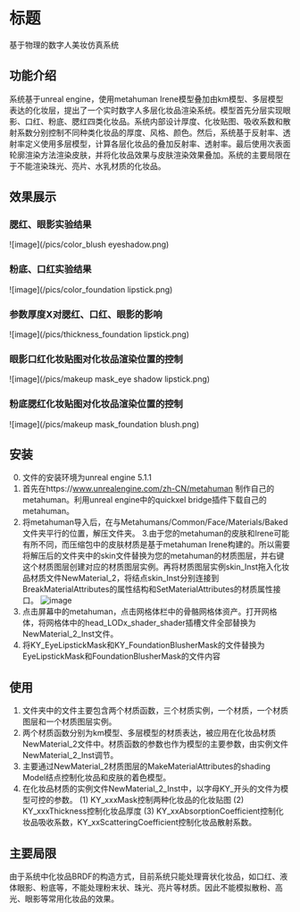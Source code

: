 # 标题

基于物理的数字人美妆仿真系统

## 功能介绍
系统基于unreal engine，使用metahuman Irene模型叠加由km模型、多层模型表达的化妆层，提出了一个实时数字人多层化妆品渲染系统。模型首先分层实现眼影、口红、粉底、腮红四类化妆品。系统内部设计厚度、化妆贴图、吸收系数和散射系数分别控制不同种类化妆品的厚度、风格、颜色。然后，系统基于反射率、透射率定义使用多层模型，计算各层化妆品的叠加反射率、透射率。最后使用次表面轮廓渲染方法渲染皮肤，并将化妆品效果与皮肤渲染效果叠加。系统的主要局限在于不能渲染珠光、亮片、水乳材质的化妆品。

## 效果展示
### 腮红、眼影实验结果
![image](/pics/color_blush eyeshadow.png)

### 粉底、口红实验结果
![image](/pics/color_foundation lipstick.png)

### 参数厚度X对腮红、口红、眼影的影响
![image](/pics/thickness_foundation lipstick.png)

### 眼影口红化妆贴图对化妆品渲染位置的控制
![image](/pics/makeup mask_eye shadow lipstick.png)

### 粉底腮红化妆贴图对化妆品渲染位置的控制
![image](/pics/makeup mask_foundation blush.png)

## 安装
0. 文件的安装环境为unreal engine 5.1.1
1. 首先在https://www.unrealengine.com/zh-CN/metahuman 制作自己的metahuman。利用unreal engine中的quickxel bridge插件下载自己的metahuman。
2. 将metahuman导入后，在与Metahumans/Common/Face/Materials/Baked文件夹平行的位置，解压文件夹。
3.由于您的metahuman的皮肤和Irene可能有所不同，而压缩包中的皮肤材质是基于metahuman Irene构建的。所以需要将解压后的文件夹中的skin文件替换为您的metahuman的材质图层，并右键这个材质图层创建对应的材质图层实例。再将材质图层实例skin_Inst拖入化妆品材质文件NewMaterial_2，将结点skin_Inst分别连接到BreakMaterialAttributes的属性结构和SetMaterialAttributes的材质属性接口。
![image](/pics/skin_inst.png)
4. 点击屏幕中的metahuman，点击网格体栏中的骨骼网格体资产。打开网格体，将网格体中的head_LODx_shader_shader插槽文件全部替换为NewMaterial_2_Inst文件。
5. 将KY_EyeLipstickMask和KY_FoundationBlusherMask的文件替换为EyeLipstickMask和FoundationBlusherMask的文件内容



## 使用
1. 文件夹中的文件主要包含两个材质函数，三个材质实例，一个材质，一个材质图层和一个材质图层实例。
2. 两个材质函数分别为km模型、多层模型的材质表达，被应用在化妆品材质NewMaterial_2文件中。材质函数的参数也作为模型的主要参数，由实例文件NewMaterial_2_Inst调节。
3. 主要通过NewMaterial_2材质图层的MakeMaterialAttributes的shading Model结点控制化妆品和皮肤的着色模型。
2. 在化妆品材质的实例文件NewMaterial_2_Inst中，以字母KY_开头的文件为模型可控的参数。
(1) KY_xxxMask控制两种化妆品的化妆贴图
(2) KY_xxxThickness控制化妆品厚度
(3) KY_xxAbsorptionCoefficient控制化妆品吸收系数，KY_xxScatteringCoefficient控制化妆品散射系数。


## 主要局限
由于系统中化妆品BRDF的构造方式，目前系统只能处理膏状化妆品，如口红、液体眼影、粉底等，不能处理粉末状、珠光、亮片等材质。因此不能模拟散粉、高光、眼影等常用化妆品的效果。







